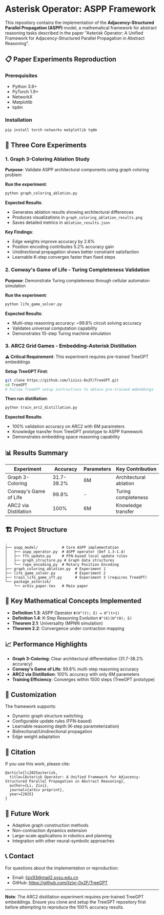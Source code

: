 # Asterisk Operator: ASPP Framework

This repository contains the implementation of the **Adjacency-Structured Parallel Propagation (ASPP)** model, a mathematical framework for abstract reasoning tasks described in the paper "Asterisk Operator: A Unified Framework for Adjacency-Structured Parallel Propagation in Abstract Reasoning".

## 📋 Paper Experiments Reproduction

### Prerequisites

- Python 3.8+
- PyTorch 1.9+
- NetworkX
- Matplotlib
- tqdm

### Installation

```bash
pip install torch networkx matplotlib tqdm
```

## 🔬 Three Core Experiments

### 1. Graph 3-Coloring Ablation Study

**Purpose**: Validate ASPP architectural components using graph coloring problem

**Run the experiment**:
```bash
python graph_coloring_ablation.py
```

**Expected Results**:
- Generates ablation results showing architectural differences
- Produces visualizations in `graph_coloring_ablation_results.png`
- Saves detailed metrics in `ablation_results.json`

**Key Findings**:
- Edge weights improve accuracy by 2.6%
- Position encoding contributes 5.2% accuracy gain
- Unidirectional propagation shows better constraint satisfaction
- Learnable K-step converges faster than fixed steps

### 2. Conway's Game of Life - Turing Completeness Validation

**Purpose**: Demonstrate Turing completeness through cellular automaton simulation

**Run the experiment**:
```bash
python life_game_solver.py
```

**Expected Results**:
- Multi-step reasoning accuracy: ~99.8% circuit solving accuracy
- Validates universal computation capability
- Demonstrates 10-step Turing machine simulation

### 3. ARC2 Grid Games - Embedding-Asterisk Distillation

**⚠️ Critical Requirement**: This experiment requires pre-trained TreeGPT embeddings

**Setup TreeGPT First**:
```bash
git clone https://github.com/lizixi-0x2F/TreeGPT.git
cd TreeGPT
# Follow TreeGPT setup instructions to obtain pre-trained embeddings
```

**Then run distillation**:
```bash
python train_arc2_distillation.py
```

**Expected Results**:
- 100% validation accuracy on ARC2 with 6M parameters
- Knowledge transfer from TreeGPT prototype to ASPP framework
- Demonstrates embedding space reasoning capability

## 📊 Results Summary

| Experiment | Accuracy | Parameters | Key Contribution |
|------------|----------|------------|------------------|
| Graph 3-Coloring | 31.7-38.2% | 6M | Architectural ablation |
| Conway's Game of Life | 99.8% | - | Turing completeness |
| ARC2 via Distillation | 100% | 6M | Knowledge transfer |

## 🏗️ Project Structure

```
.
├── aspp_model/           # Core ASPP implementation
│   ├── aspp_operator.py  # ASPP operator (Def 1.3-1.4)
│   ├── ffn_update.py     # FFN-based local update rules
│   ├── graph_structure.py # Graph data structures
│   └── rope_encoding.py  # Rotary Position Encoding
├── graph_coloring_ablation.py  # Experiment 1
├── life_game_solver.py         # Experiment 2
├── train_life_game_sft.py      # Experiment 3 (requires TreeGPT)
└── package_asterisk/
    └── arXiv_paper.tex   # Main paper
```

## 🎯 Key Mathematical Concepts Implemented

- **Definition 1.3**: ASPP Operator `Φ(H^(t); E) = H^(t+1)`
- **Definition 1.4**: K-Step Reasoning Evolution `Φ^(K)(H^(0); E)`
- **Theorem 2.1**: Universality (MPNN simulation)
- **Theorem 2.2**: Convergence under contraction mapping

## 📈 Performance Highlights

- **Graph 3-Coloring**: Clear architectural differentiation (31.7-38.2% accuracy)
- **Conway's Game of Life**: 99.8% multi-step reasoning accuracy
- **ARC2 via Distillation**: 100% accuracy with only 6M parameters
- **Training Efficiency**: Converges within 1500 steps (TreeGPT prototype)

## 🔧 Customization

The framework supports:
- Dynamic graph structure switching
- Configurable update rules (FFN-based)
- Learnable reasoning depth (K-step parameterization)
- Bidirectional/Unidirectional propagation
- Edge weight adaptation

## 📝 Citation

If you use this work, please cite:
```
@article{li2025asterisk,
  title={Asterisk Operator: A Unified Framework for Adjacency-Structured Parallel Propagation in Abstract Reasoning},
  author={Li, Zixi},
  journal={arXiv preprint},
  year={2025}
}
```

## 🚀 Future Work

- Adaptive graph construction methods
- Non-contraction dynamics extension
- Large-scale applications in robotics and planning
- Integration with other neural-symbolic approaches

## 📞 Contact

For questions about the implementation or reproduction:
- Email: lizx93@mail2.sysu.edu.cn
- GitHub: https://github.com/lizixi-0x2F/TreeGPT

---

**Note**: The ARC2 distillation experiment requires pre-trained TreeGPT embeddings. Ensure you clone and setup the TreeGPT repository first before attempting to reproduce the 100% accuracy results.